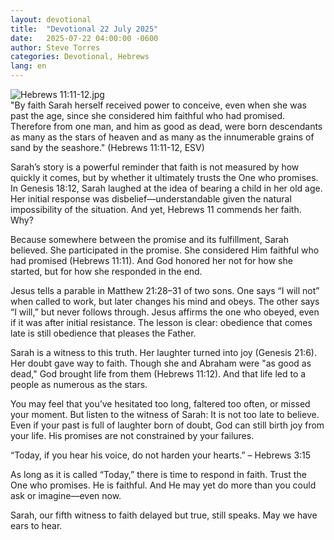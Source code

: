 ```yaml
---
layout: devotional
title:  "Devotional 22 July 2025"
date:   2025-07-22 04:00:00 -0600
author: Steve Torres
categories: Devotional, Hebrews
lang: en
---
```

<img src="https://sitemedia.esteeb.com/file/esteebcomsitemedia/devotional_images/Hebrews/Heb-11_11-12.jpg?raw=true" alt="Hebrews 11:11-12.jpg" style="max-width: 100%; height: auto;">

<div class="scripture">
   "By faith Sarah herself received power to conceive, even when she was past the age, since she considered him faithful who had promised. Therefore from one man, and him as good as dead, were born descendants as many as the stars of heaven and as many as the innumerable grains of sand by the seashore." (Hebrews 11:11-12, ESV)
</div>

Sarah’s story is a powerful reminder that faith is not measured by how quickly it comes, but by whether it ultimately trusts the One who promises. In Genesis 18:12, Sarah laughed at the idea of bearing a child in her old age. Her initial response was disbelief—understandable given the natural impossibility of the situation. And yet, Hebrews 11 commends her faith. Why?

Because somewhere between the promise and its fulfillment, Sarah believed. She participated in the promise. She considered Him faithful who had promised (Hebrews 11:11). And God honored her not for how she started, but for how she responded in the end.

Jesus tells a parable in Matthew 21:28–31 of two sons. One says “I will not” when called to work, but later changes his mind and obeys. The other says “I will,” but never follows through. Jesus affirms the one who obeyed, even if it was after initial resistance. The lesson is clear: obedience that comes late is still obedience that pleases the Father.

Sarah is a witness to this truth. Her laughter turned into joy (Genesis 21:6). Her doubt gave way to faith. Though she and Abraham were "as good as dead," God brought life from them (Hebrews 11:12). And that life led to a people as numerous as the stars.

You may feel that you’ve hesitated too long, faltered too often, or missed your moment. But listen to the witness of Sarah: It is not too late to believe. Even if your past is full of laughter born of doubt, God can still birth joy from your life. His promises are not constrained by your failures.

“Today, if you hear his voice, do not harden your hearts.” – Hebrews 3:15

As long as it is called “Today,” there is time to respond in faith. Trust the One who promises. He is faithful. And He may yet do more than you could ask or imagine—even now.

Sarah, our fifth witness to faith delayed but true, still speaks. May we have ears to hear.
